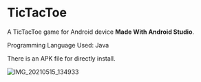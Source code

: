 # TicTacToe
A TicTacToe game for Android device **Made With Android Studio**.

Programming Language Used: Java

There is an APK file for directly install.

![IMG_20210515_134933](https://user-images.githubusercontent.com/49117926/118349682-a2687f80-b584-11eb-9a3b-15ba2191e03c.jpg)
